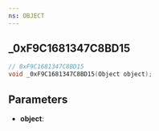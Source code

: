 ```yaml
---
ns: OBJECT
---
```

## _0xF9C1681347C8BD15

```c
// 0xF9C1681347C8BD15
void _0xF9C1681347C8BD15(Object object);
```


## Parameters
* **object**: 

